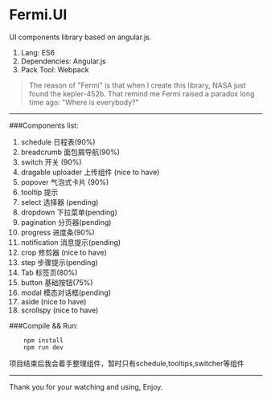 # Fermi.UI

UI components library based on angular.js.


1. Lang: ES6
2. Dependencies: Angular.js
3. Pack Tool: Webpack

> The reason of "Fermi" is that when I create this library, NASA just found the kepler-452b. That remind me Fermi raised a paradox long time ago: "Where is everybody?"

-------------------
###Components list:
1. schedule 日程表(90%)
2. breadcrumb 面包屑导航(90%)
3. switch 开关 (90%)
4. dragable uploader 上传组件 (nice to have)
5. popover 气泡式卡片 (90%)
6. tooltip 提示
7. select 选择器 (pending)
8. dropdown 下拉菜单(pending)
9. pagination 分页器(pending)
10. progress 进度条(90%)
11. notification 消息提示(pending)
12. crop 修剪器 (nice to have)
13. step 步骤提示(pending)
14. Tab 标签页(80%)
15. button 基础按钮(75%)
16. modal 模态对话框(pending)
17. aside (nice to have)
18. scrollspy (nice to have)

###Compile && Run:
```
    npm install
    npm run dev
```

项目结束后我会着手整理组件，暂时只有schedule,tooltips,switcher等组件

---------
Thank you for your watching and using, Enjoy.
